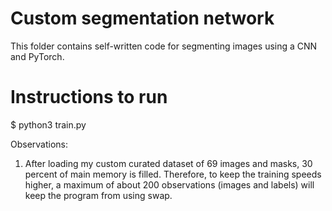 # Custom segmentation network

This folder contains self-written code for segmenting images using a CNN and PyTorch.

# Instructions to run

$ python3 train.py


Observations:
1. After loading my custom curated dataset of 69 images and masks, 30 percent of main memory is filled. Therefore, to keep the training speeds higher, a maximum of about 200 observations (images and labels) will keep the program from using swap.